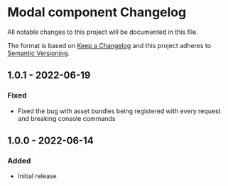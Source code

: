 # Modal component Changelog

All notable changes to this project will be documented in this file.

The format is based on [Keep a Changelog](http://keepachangelog.com/) and this project adheres to [Semantic Versioning](http://semver.org/).

## 1.0.1 - 2022-06-19
### Fixed
- Fixed the bug with asset bundles being registered with every request and breaking console commands

## 1.0.0 - 2022-06-14
### Added
- Initial release
